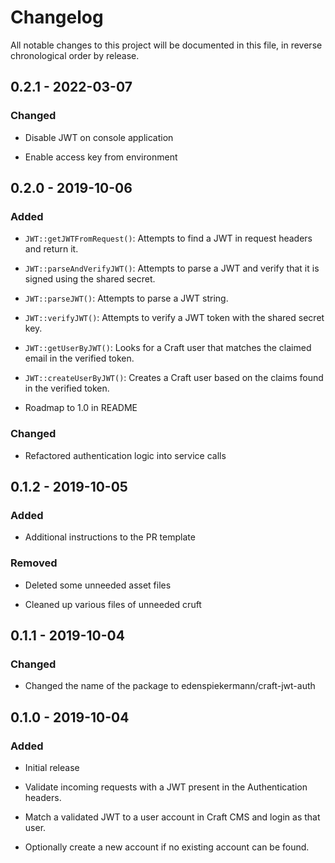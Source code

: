# Changelog

All notable changes to this project will be documented in this file, in reverse chronological order by release.

## 0.2.1 - 2022-03-07

### Changed

- Disable JWT on console application

- Enable access key from environment

## 0.2.0 - 2019-10-06

### Added

- `JWT::getJWTFromRequest()`: Attempts to find a JWT in request headers and return it.

- `JWT::parseAndVerifyJWT()`: Attempts to parse a JWT and verify that it is signed using the shared secret.

- `JWT::parseJWT()`: Attempts to parse a JWT string.

- `JWT::verifyJWT()`: Attempts to verify a JWT token with the shared secret key.

- `JWT::getUserByJWT()`: Looks for a Craft user that matches the claimed email in the verified token.

- `JWT::createUserByJWT()`: Creates a Craft user based on the claims found in the verified token.

- Roadmap to 1.0 in README

### Changed

- Refactored authentication logic into service calls

## 0.1.2 - 2019-10-05

### Added

- Additional instructions to the PR template

### Removed

- Deleted some unneeded asset files

- Cleaned up various files of unneeded cruft

## 0.1.1 - 2019-10-04

### Changed

- Changed the name of the package to edenspiekermann/craft-jwt-auth

## 0.1.0 - 2019-10-04

### Added

- Initial release

- Validate incoming requests with a JWT present in the Authentication headers.

- Match a validated JWT to a user account in Craft CMS and login as that user.

- Optionally create a new account if no existing account can be found.
